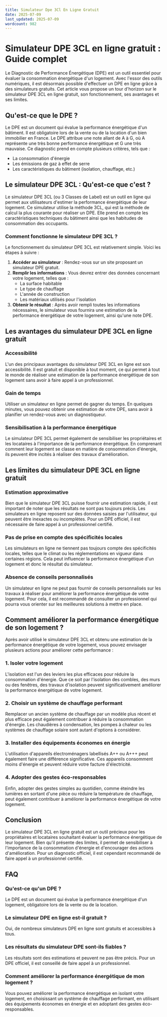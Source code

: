 ```yaml
---
title: Simulateur Dpe 3Cl En Ligne Gratuit
date: 2025-07-09
last_updated: 2025-07-09
wordcount: 982
---
```


# Simulateur DPE 3CL en ligne gratuit : Guide complet

Le Diagnostic de Performance Énergétique (DPE) est un outil essentiel pour évaluer la consommation énergétique d'un logement. Avec l'essor des outils numériques, il est désormais possible d'effectuer un DPE en ligne grâce à des simulateurs gratuits. Cet article vous propose un tour d'horizon sur le simulateur DPE 3CL en ligne gratuit, son fonctionnement, ses avantages et ses limites.

## Qu'est-ce que le DPE ?

Le DPE est un document qui évalue la performance énergétique d'un bâtiment. Il est obligatoire lors de la vente ou de la location d'un bien immobilier en France. Le DPE attribue une note allant de A à G, où A représente une très bonne performance énergétique et G une très mauvaise. Ce diagnostic prend en compte plusieurs critères, tels que :

- La consommation d'énergie
- Les émissions de gaz à effet de serre
- Les caractéristiques du bâtiment (isolation, chauffage, etc.)

## Le simulateur DPE 3CL : Qu'est-ce que c'est ?

Le simulateur DPE 3CL (ou 3 Classes de Label) est un outil en ligne qui permet aux utilisateurs d'estimer la performance énergétique de leur logement. Ce simulateur utilise la méthode 3CL, qui est la méthode de calcul la plus courante pour réaliser un DPE. Elle prend en compte les caractéristiques techniques du bâtiment ainsi que les habitudes de consommation des occupants.

### Comment fonctionne le simulateur DPE 3CL ?

Le fonctionnement du simulateur DPE 3CL est relativement simple. Voici les étapes à suivre :

1. **Accéder au simulateur** : Rendez-vous sur un site proposant un simulateur DPE gratuit.
2. **Remplir les informations** : Vous devrez entrer des données concernant votre logement, telles que :
   - La surface habitable
   - Le type de chauffage
   - L'année de construction
   - Les matériaux utilisés pour l'isolation
3. **Obtenir le résultat** : Après avoir rempli toutes les informations nécessaires, le simulateur vous fournira une estimation de la performance énergétique de votre logement, ainsi qu'une note DPE.

## Les avantages du simulateur DPE 3CL en ligne gratuit

### Accessibilité

L'un des principaux avantages du simulateur DPE 3CL en ligne est son accessibilité. Il est gratuit et disponible à tout moment, ce qui permet à tout le monde de réaliser une estimation de la performance énergétique de son logement sans avoir à faire appel à un professionnel.

### Gain de temps

Utiliser un simulateur en ligne permet de gagner du temps. En quelques minutes, vous pouvez obtenir une estimation de votre DPE, sans avoir à planifier un rendez-vous avec un diagnostiqueur.

### Sensibilisation à la performance énergétique

Le simulateur DPE 3CL permet également de sensibiliser les propriétaires et les locataires à l'importance de la performance énergétique. En comprenant comment leur logement se classe en matière de consommation d'énergie, ils peuvent être incités à réaliser des travaux d'amélioration.

## Les limites du simulateur DPE 3CL en ligne gratuit

### Estimation approximative

Bien que le simulateur DPE 3CL puisse fournir une estimation rapide, il est important de noter que les résultats ne sont pas toujours précis. Les simulateurs en ligne reposent sur des données saisies par l'utilisateur, qui peuvent être inexactes ou incomplètes. Pour un DPE officiel, il est nécessaire de faire appel à un professionnel certifié.

### Pas de prise en compte des spécificités locales

Les simulateurs en ligne ne tiennent pas toujours compte des spécificités locales, telles que le climat ou les réglementations en vigueur dans certaines régions. Cela peut influencer la performance énergétique d'un logement et donc le résultat du simulateur.

### Absence de conseils personnalisés

Un simulateur en ligne ne peut pas fournir de conseils personnalisés sur les travaux à réaliser pour améliorer la performance énergétique de votre logement. Pour cela, il est recommandé de consulter un professionnel qui pourra vous orienter sur les meilleures solutions à mettre en place.

## Comment améliorer la performance énergétique de son logement ?

Après avoir utilisé le simulateur DPE 3CL et obtenu une estimation de la performance énergétique de votre logement, vous pouvez envisager plusieurs actions pour améliorer cette performance :

### 1. Isoler votre logement

L'isolation est l'un des leviers les plus efficaces pour réduire la consommation d'énergie. Que ce soit par l'isolation des combles, des murs ou des fenêtres, des travaux d'isolation peuvent significativement améliorer la performance énergétique de votre logement.

### 2. Choisir un système de chauffage performant

Remplacer un ancien système de chauffage par un modèle plus récent et plus efficace peut également contribuer à réduire la consommation d'énergie. Les chaudières à condensation, les pompes à chaleur ou les systèmes de chauffage solaire sont autant d'options à considérer.

### 3. Installer des équipements économes en énergie

L'utilisation d'appareils électroménagers labellisés A++ ou A+++ peut également faire une différence significative. Ces appareils consomment moins d'énergie et peuvent réduire votre facture d'électricité.

### 4. Adopter des gestes éco-responsables

Enfin, adopter des gestes simples au quotidien, comme éteindre les lumières en sortant d'une pièce ou réduire la température de chauffage, peut également contribuer à améliorer la performance énergétique de votre logement.

## Conclusion

Le simulateur DPE 3CL en ligne gratuit est un outil précieux pour les propriétaires et locataires souhaitant évaluer la performance énergétique de leur logement. Bien qu'il présente des limites, il permet de sensibiliser à l'importance de la consommation d'énergie et d'encourager des actions d'amélioration. Pour un diagnostic officiel, il est cependant recommandé de faire appel à un professionnel certifié.

## FAQ

### Qu'est-ce qu'un DPE ?

Le DPE est un document qui évalue la performance énergétique d'un logement, obligatoire lors de la vente ou de la location.

### Le simulateur DPE en ligne est-il gratuit ?

Oui, de nombreux simulateurs DPE en ligne sont gratuits et accessibles à tous.

### Les résultats du simulateur DPE sont-ils fiables ?

Les résultats sont des estimations et peuvent ne pas être précis. Pour un DPE officiel, il est conseillé de faire appel à un professionnel.

### Comment améliorer la performance énergétique de mon logement ?

Vous pouvez améliorer la performance énergétique en isolant votre logement, en choisissant un système de chauffage performant, en utilisant des équipements économes en énergie et en adoptant des gestes éco-responsables.